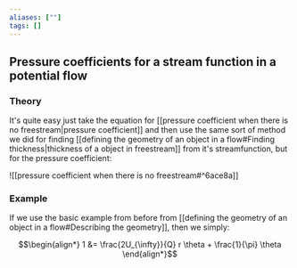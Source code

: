 ```yaml
---
aliases: [""]
tags: []
---
```


## Pressure coefficients for a stream function in a potential flow

### Theory

It's quite easy just take the equation for [[pressure coefficient when there is no freestream|pressure coefficient]] and then use the same sort of method we did for finding [[defining the geometry of an object in a flow#Finding thickness|thickness of a object in freestream]] from it's streamfunction, but for the pressure coefficient:

![[pressure coefficient when there is no freestream#^6ace8a]]

### Example

If we use the basic example from before from [[defining the geometry of an object in a flow#Describing the geometry]], then we simply:

$$\begin{align*}
1 &= \frac{2U_{\infty}}{Q}  r \theta + \frac{1}{\pi} \theta
\end{align*}$$